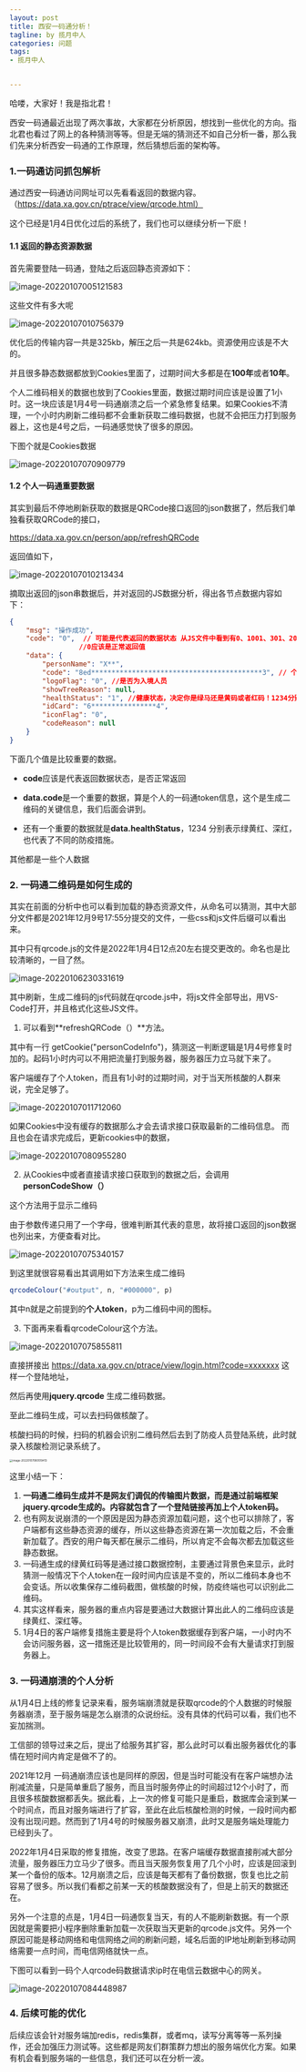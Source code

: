 ```yaml
---
layout: post
title: 西安一码通分析！
tagline: by 揽月中人
categories: 问题
tags:
- 揽月中人


---
```


哈喽，大家好！我是指北君！

西安一码通最近出现了两次事故，大家都在分析原因，想找到一些优化的方向。指北君也看过了网上的各种猜测等等。但是无端的猜测还不如自己分析一番，那么我们先来分析西安一码通的工作原理，然后猜想后面的架构等。

<!--more-->



### 1.一码通访问抓包解析

通过西安一码通访问网址可以先看看返回的数据内容。（https://data.xa.gov.cn/ptrace/view/qrcode.html）

这个已经是1月4日优化过后的系统了，我们也可以继续分析一下麽！

#### 1.1 返回的静态资源数据

首先需要登陆一码通，登陆之后返回静态资源如下：

![image-20220107005121583](https://www.javanorth.cn/assets/images/2022/lyj/02qrcode3.png)

这些文件有多大呢

![image-20220107010756379](https://www.javanorth.cn/assets/images/2022/lyj/02qrcode6.png)

优化后的传输内容一共是325kb，解压之后一共是624kb。资源使用应该是不大的。



并且很多静态数据都放到Cookies里面了，过期时间大多都是在**100年**或者**10年**。



个人二维码相关的数据也放到了Cookies里面，数据过期时间应该是设置了1小时。这一块应该是1月4号一码通崩溃之后一个紧急修复结果。如果Cookies不清理，一个小时内刷新二维码都不会重新获取二维码数据，也就不会把压力打到服务器上，这也是4号之后，一码通感觉快了很多的原因。

下图个就是Cookies数据

![image-20220107070909779](https://www.javanorth.cn/assets/images/2022/lyj/02qrcode7.png)





#### 1.2 个人一码通重要数据

其实到最后不停地刷新获取的数据是QRCode接口返回的json数据了，然后我们单独看获取QRCode的接口，

 https://data.xa.gov.cn/person/app/refreshQRCode

返回值如下，

![image-20220107010213434](https://www.javanorth.cn/assets/images/2022/lyj/02qrcode5.png)



摘取出返回的json串数据后，并对返回的JS数据分析，得出各节点数据内容如下：

```json
{
	"msg": "操作成功",
	"code": "0",  // 可能是代表返回的数据状态 从JS文件中看到有0、1001、301、205这些值，
    			 //0应该是正常返回值 
	"data": {
		"personName": "X**",
		"code": "8ed******************************************3", // 个人token，很重要！
		"logoFlag": "0", //是否为入境人员
		"showTreeReason": null,
		"healthStatus": "1", //健康状态，决定你是绿马还是黄码或者红码！1234分别代表了不同的防疫措施
		"idCard": "6****************4",
		"iconFlag": "0",
		"codeReason": null
	}
}


```

下面几个值是比较重要的数据。

- **code**应该是代表返回数据状态，是否正常返回

- **data.code**是一个重要的数据，算是个人的一码通token信息，这个是生成二维码的关键信息，我们后面会讲到。
- 还有一个重要的数据就是**data.healthStatus**，1234 分别表示绿黄红、深红，也代表了不同的防疫措施。

其他都是一些个人数据



### 2. 一码通二维码是如何生成的

其实在前面的分析中也可以看到加载的静态资源文件，从命名可以猜测，其中大部分文件都是2021年12月9号17:55分提交的文件，一些css和js文件后缀可以看出来。

其中只有qrcode.js的文件是2022年1月4日12点20左右提交更改的。命名也是比较清晰的，一目了然。

![image-20220106230331619](https://www.javanorth.cn/assets/images/2022/lyj/02qrcode2.png)

其中刷新，生成二维码的js代码就在qrcode.js中，将js文件全部导出，用VS-Code打开，并且格式化这些JS文件。



1. 可以看到**refreshQRCode（）**方法。

其中有一行 getCookie("personCodeInfo")，猜测这一判断逻辑是1月4号修复时加的。起码1小时内可以不用把流量打到服务器，服务器压力立马就下来了。

客户端缓存了个人token，而且有1小时的过期时间，对于当天所核酸的人群来说，完全足够了。



![image-20220107011712060](https://www.javanorth.cn/assets/images/2022/lyj/02qrcode8.png)



如果Cookies中没有缓存的数据那么才会去请求接口获取最新的二维码信息。 而且也会在请求完成后，更新cookies中的数据，

![image-20220107080955280](https://www.javanorth.cn/assets/images/2022/lyj/02qrcod13.png)





2. 从Cookies中或者直接请求接口获取到的数据之后，会调用**personCodeShow（）**

这个方法用于显示二维码

由于参数传递只用了一个字母，很难判断其代表的意思，故将接口返回的json数据也列出来，方便查看对比。

![image-20220107075340157](https://www.javanorth.cn/assets/images/2022/lyj/02qrcode9.png)

到这里就很容易看出其调用如下方法来生成二维码

```js
qrcodeColour("#output", n, "#000000", p)
```

其中n就是之前提到的**个人token**，p为二维码中间的图标。



3. 下面再来看看qrcodeColour这个方法。

![image-20220107075855811](https://www.javanorth.cn/assets/images/2022/lyj/02qrcod10.png)

直接拼接出 https://data.xa.gov.cn/ptrace/view/login.html?code=xxxxxxx 这样一个登陆地址，

然后再使用**jquery.qrcode** 生成二维码数据。

至此二维码生成，可以去扫码做核酸了。



核酸扫码的时候，扫码的机器会识别二维码然后去到了防疫人员登陆系统，此时就录入核酸检测记录系统了。

<img src="https://www.javanorth.cn/assets/images/2022/lyj/02qrcode12.png" alt="image-20220107080519413" style="zoom: 33%;" />

这里小结一下：

1. **一码通二维码生成并不是网友们调侃的传输图片数据，而是通过前端框架jquery.qrcode生成的。内容就包含了一个登陆链接再加上个人token码。**
2. 也有网友说崩溃的一个原因是因为静态资源加载问题，这个也可以排除了，客户端都有这些静态资源的缓存，所以这些静态资源在第一次加载之后，不会重新加载了。西安的用户每天都在展示二维码，所以肯定不会每次都去加载这些静态数据。
3. 一码通生成的绿黄红码等是通过接口数据控制，主要通过背景色来显示，此时猜测一般情况下个人token在一段时间内应该是不变的，所以二维码本身也不会变话。所以收集保存二维码截图，做核酸的时候，防疫终端也可以识别此二维码。
4. 其实这样看来，服务器的重点内容是要通过大数据计算出此人的二维码应该是绿黄红、深红等。
5. 1月4日的客户端修复措施主要是将个人token数据缓存到客户端，一小时内不会访问服务器，这一措施还是比较管用的，同一时间段不会有大量请求打到服务器上。



### 3. 一码通崩溃的个人分析

从1月4日上线的修复记录来看，服务端崩溃就是获取qrcode的个人数据的时候服务器崩溃，至于服务端是怎么崩溃的众说纷纭。没有具体的代码可以看，我们也不妄加揣测。

工信部的领导过来之后，提出了给服务其扩容，那么此时可以看出服务器优化的事情在短时间内肯定是做不了的。



2021年12月 一码通崩溃应该也是同样的原因，但是当时可能没有在客户端想办法削减流量，只是简单重启了服务，而且当时服务停止的时间超过12个小时了，而且很多核酸数据都丢失。据此看，上一次的修复可能只是重启，数据库会滚到某一个时间点，而且对服务端进行了扩容，至此在此后核酸检测的时候，一段时间内都没有出现问题。然而到了1月4号的时候服务器又崩溃，此时又是服务端处理能力已经到头了。

2022年1月4日采取的修复措施，改变了思路。在客户端缓存数据直接削减大部分流量，服务器压力立马少了很多。而且当天服务恢复用了几个小时，应该是回滚到某一个备份的版本。12月崩溃之后，应该是每天都有了备份数据，恢复也比之前容易了很多。所以我们看都之前某一天的核酸数据没有了，但是上前天的数据还在。

另外一个注意的点是，1月4日一码通恢复当天，有的人不能刷新数据。有一个原因就是需要把小程序删除重新加载一次获取当天更新的qrcode.js文件。另外一个原因可能是移动网络和电信网络之间的刷新问题，域名后面的IP地址刷新到移动网络需要一点时间，而电信网络就快一点。



下图可以看到一码个人qrcode码数据请求ip时在电信云数据中心的网关。

![image-20220107084448987](https://www.javanorth.cn/assets/images/2022/lyj/02qrcod14.png)



### 4. 后续可能的优化

后续应该会针对服务端加redis，redis集群，或者mq，读写分离等等一系列操作，还会加强压力测试等。这些都是网友们群策群力想出的服务端优化方案。如果有机会看到服务端的一些信息，我们还可以在分析一波。

